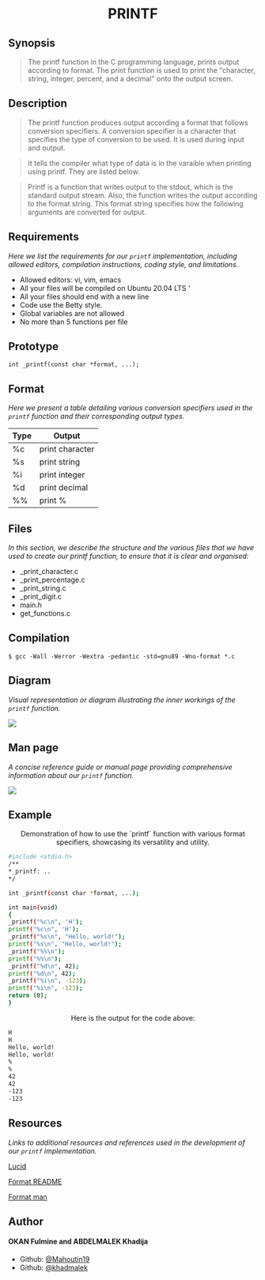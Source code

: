 # <p align="center">PRINTF</p>




## Synopsis
>The printf function in the C programming language, prints output according to format. The print function is used to print the "character, string, integer, percent, and a decimal" onto the output screen.


## Description

> The printf function produces output according a format that follows conversion specifiers. A conversion specifier is a character that specifies the type of conversion to be used. It is used during input and output.

>It tells the compiler what type of data is in the varaible when printing using printf. They are listed below.

>Printf is a function that writes output to the stdout, which is the standard output stream. Also, the function writes the output according to the format string. This format string specifies how the following arguments are converted for output.


## Requirements

_Here we list the requirements for our `printf` implementation, including allowed editors, compilation instructions, coding style, and limitations._


- Allowed editors: vi, vim, emacs
- All your files will be compiled on Ubuntu 20.04 LTS '
- All your files should end with a new line
- Code use the Betty style.
- Global variables are not allowed
- No more than 5 functions per file


## Prototype

```int _printf(const char *format, ...);```


## Format

_Here we present a table detailing various conversion specifiers used in the `printf` function and their corresponding output types._


| Type | Output
| -------- | -------- |
| %c    | print character    |
| %s   | print string   |
| %i    | print integer    |
| %d   | print decimal   |
| %%  | print %    |



## Files

_In this section, we describe the structure and the various files that we have used to create our printf function, to ensure that it is clear and organised:_

* _print_character.c
* _print_percentage.c
* _print_string.c
* _print_digit.c
* main.h
* get_functions.c


## Compilation
```
$ gcc -Wall -Werror -Wextra -pedantic -std=gnu89 -Wno-format *.c
```


## Diagram

_Visual representation or diagram illustrating the inner workings of the `printf` function._

<img src="diagramme.jpeg">

##  Man page 

_A concise reference guide or manual page providing comprehensive information about our `printf` function._


<img src="manpage.png">

## Example
  
<p align="center">Demonstration of how to use the `printf` function with various format specifiers, showcasing its versatility and utility.</p>


```bash
#include <stdio.h>
/**
*_printf: ..
*/

int _printf(const char *format, ...);

int main(void)
{
_printf("%c\n", 'H');
printf("%c\n", 'H');
_printf("%s\n", "Hello, world!");
printf("%s\n", "Hello, world!");
_printf("%%\n");
printf("%%\n");
_printf("%d\n", 42);
printf("%d\n", 42);
_printf("%i\n", -123);
printf("%i\n", -123);
return (0);
}
```
<p align="center">Here is the output for the code above:</p>

```bash
H
H
Hello, world!
Hello, world!
%
%
42
42
-123
-123
```



## Resources

_Links to additional resources and references used in the development of our `printf` implementation._


[Lucid](https://lucid.app/lucidchart/89602a7b-d7f2-4df1-9103-d0a8e84405c6/edit?beaconFlowId=CC7C5B9253D62F02&invitationId=inv_c8d67e15-f958-4b55-a580-b1a3aed8193c&page=0_0#)


[Format README](https://docs.github.com/fr/get-started/writing-on-github/getting-started-with-writing-and-formatting-on-github/basic-writing-and-formatting-syntax)
        
[Format man](https://manpages.ubuntu.com/manpages/jammy/en/man7/groff_man.7.html)

##  Author
#### OKAN Fulmine and ABDELMALEK Khadija
- Github: [@Mahoutin19](https://github.com/mahoutin19)
- Github: [@khadmalek](https://github.com/khadmalek/)
